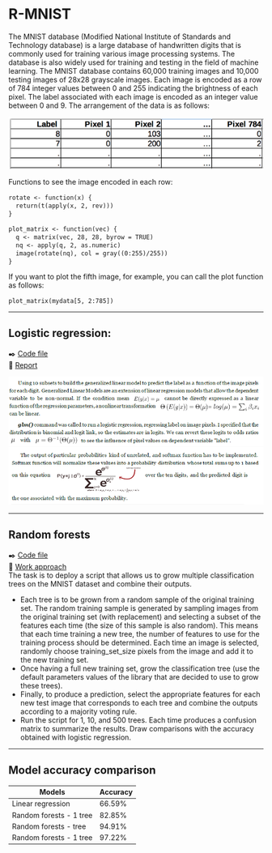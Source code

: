 # R-MNIST
The MNIST database (Modified National Institute of Standards and Technology database) is a large database of handwritten digits that is commonly used for training various image processing systems. The database is also widely used for training and testing in the field of machine learning. The MNIST database contains 60,000 training images and 10,000 testing images of  28x28 grayscale images. Each image is encoded as a row of 784 integer values between 0 and 255 indicating the brightness of each pixel. The label associated with each image is encoded as an integer value between 0 and 9. The arrangement of the data is as follows:

![image1](https://github.com/Janette-Le/R-MNIST/blob/main/images/image.PNG)<br>

Functions to see the image encoded in each row:

```
rotate <- function(x) {
  return(t(apply(x, 2, rev)))
}
```

```
plot_matrix <- function(vec) {
  q <- matrix(vec, 28, 28, byrow = TRUE)
  nq <- apply(q, 2, as.numeric)
  image(rotate(nq), col = gray((0:255)/255))
}
```

If you want to plot the fifth image, for example, you can call the plot function as follows: 

```
plot_matrix(mydata[5, 2:785])
```

-----

## Logistic regression:
:black_nib: [Code file](https://github.com/Janette-Le/R-MNIST/blob/main/Codes%20-%20Logistic%20regression.R)<br>
:page_with_curl: [Report](https://github.com/Janette-Le/R-MNIST/blob/main/Logistic%20Regression%20report.pdf)<br>

![image1](https://github.com/Janette-Le/R-MNIST/blob/main/images/linear%201.PNG)<br>
![image2](https://github.com/Janette-Le/R-MNIST/blob/main/images/linear%202.PNG)

-----

## Random forests
:black_nib: [Code file](https://github.com/Janette-Le/R-MNIST/blob/main/Codes%20-%20Random%20forest.R)<br>
:page_with_curl: [Work approach](https://github.com/Janette-Le/R-MNIST/blob/main/Random%20forests%20report.pdf)<br>
The task is to deploy a script that allows us to grow multiple classification trees on the MNIST dataset and combine their outputs. 
- Each tree is to be grown from a random sample of the original training set. The random training sample is generated by sampling images from the original training set (with replacement) and selecting a subset of the features each time (the size of this sample is also random). This means that each time training a new tree, the number of features to use for the training process should be determined. Each time an image is selected, randomly choose training_set_size pixels from the image and add it to the new training set. 
- Once having a full new training set, grow the classification tree (use the default parameters values of the library that are decided to use to grow these trees).  
- Finally, to produce a prediction, select the appropriate features for each new test image that corresponds to each tree and combine the outputs according to a majority voting rule.
- Run the script for 1, 10, and 500 trees. Each time produces a confusion matrix to summarize the results. Draw comparisons with the accuracy obtained with logistic regression.

----

## Model accuracy comparison

| Models | Accuracy |
| ------------- | ------------- |
| Linear regression  | 66.59%  |
| Random forests - 1 tree| 82.85% |
| Random forests -  tree| 94.91% |
| Random forests - 1 tree| 97.22% |
